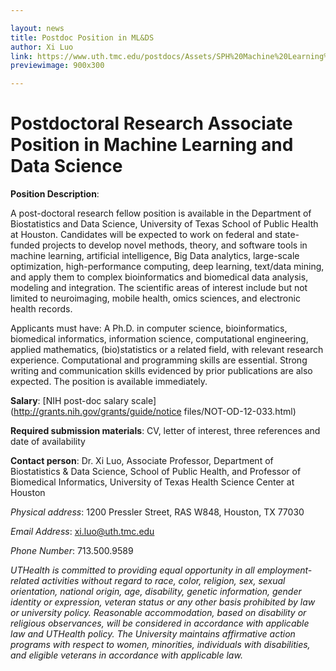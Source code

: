 ```yaml
---

layout: news
title: Postdoc Position in ML&DS
author: Xi Luo
link: https://www.uth.tmc.edu/postdocs/Assets/SPH%20Machine%20Learning%20and%20Data%20Science%201.30.2019.pdf
previewimage: 900x300

---
```

# Postdoctoral Research Associate Position in Machine Learning and Data Science


**Position Description**:

A post-doctoral research fellow position is available in the Department of Biostatistics and Data Science, University of Texas School of Public Health at Houston. Candidates will be expected to work on federal and state-funded projects to develop novel methods, theory, and software tools in machine learning, artificial intelligence, Big Data analytics, large-scale optimization, high-performance computing, deep learning, text/data mining, and apply them to complex bioinformatics and biomedical data analysis, modeling and integration. The scientific areas of interest include but not limited to neuroimaging, mobile health, omics sciences, and electronic health records.

Applicants must have: A Ph.D. in computer science, bioinformatics, biomedical informatics, information science, computational engineering, applied mathematics, (bio)statistics or a related field, with relevant research experience. Computational and programming skills are essential. Strong writing and communication skills evidenced by prior publications are also expected. The position is available immediately.

**Salary**: [NIH post-doc salary scale](http://grants.nih.gov/grants/guide/notice files/NOT-OD-12-033.html)

**Required submission materials**: CV, letter of interest, three references and date of availability

**Contact person**: Dr. Xi Luo, Associate Professor, Department of Biostatistics & Data Science, School of Public Health, and Professor of Biomedical Informatics, University of Texas Health Science Center at Houston

*Physical address*: 1200 Pressler Street, RAS W848, Houston, TX 77030

*Email Address*: xi.luo@uth.tmc.edu

*Phone Number*: 713.500.9589




*UTHealth is committed to providing equal opportunity in all employment-related activities without regard to race, color, religion,
sex, sexual orientation, national origin, age, disability, genetic information, gender identity or expression, veteran status or any other
basis prohibited by law or university policy. Reasonable accommodation, based on disability or religious observances, will be
considered in accordance with applicable law and UTHealth policy. The University maintains affirmative action programs with
respect to women, minorities, individuals with disabilities, and eligible veterans in accordance with applicable law.*
